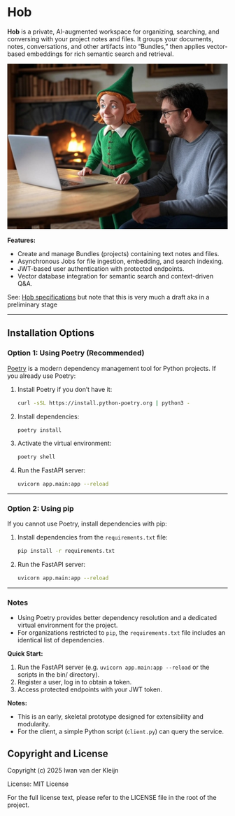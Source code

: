 # Hob

**Hob** is a private, AI-augmented workspace for organizing, searching, and conversing with your project notes and files. It groups your documents, notes, conversations, and other artifacts into “Bundles,” then applies vector-based embeddings for rich semantic search and retrieval.

![Hob](images/hob.png)

**Features:**
- Create and manage Bundles (projects) containing text notes and files.
- Asynchronous Jobs for file ingestion, embedding, and search indexing.
- JWT-based user authentication with protected endpoints.
- Vector database integration for semantic search and context-driven Q&A.

See: [Hob specifications](doc/hob-specification.md) but note that this is very much a draft aka in a preliminary stage



---

## Installation Options

### Option 1: Using Poetry (Recommended)
[Poetry](https://python-poetry.org/) is a modern dependency management tool for Python projects. If you already use Poetry:

1. Install Poetry if you don’t have it:
   ```bash
   curl -sSL https://install.python-poetry.org | python3 -
   ```

2. Install dependencies:
   ```bash
   poetry install
   ```

3. Activate the virtual environment:
   ```bash
   poetry shell
   ```

4. Run the FastAPI server:
   ```bash
   uvicorn app.main:app --reload
   ```

---

### Option 2: Using pip
If you cannot use Poetry, install dependencies with pip:

1. Install dependencies from the `requirements.txt` file:
   ```bash
   pip install -r requirements.txt
   ```

2. Run the FastAPI server:
   ```bash
   uvicorn app.main:app --reload
   ```

---

### Notes
- Using Poetry provides better dependency resolution and a dedicated virtual environment for the project.
- For organizations restricted to `pip`, the `requirements.txt` file includes an identical list of dependencies.



**Quick Start:**
1. Run the FastAPI server (e.g. `uvicorn app.main:app --reload` or the scripts in the bin/ directory).
2. Register a user, log in to obtain a token.
3. Access protected endpoints with your JWT token.

**Notes:**
- This is an early, skeletal prototype designed for extensibility and modularity.
- For the client, a simple Python script (`client.py`) can query the service.

## Copyright and License

Copyright (c) 2025 Iwan van der Kleijn

License: MIT License

For the full license text, please refer to the LICENSE file in the root of the project.
